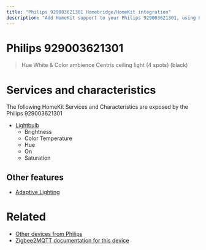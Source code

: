 ```yaml
---
title: "Philips 929003621301 Homebridge/HomeKit integration"
description: "Add HomeKit support to your Philips 929003621301, using Homebridge, Zigbee2MQTT and homebridge-z2m."
---
```

<!---
This file has been GENERATED using src/docgen/docgen.ts
DO NOT EDIT THIS FILE MANUALLY!
-->
# Philips 929003621301
> Hue White & Color ambience Centris ceiling light (4 spots) (black)


# Services and characteristics
The following HomeKit Services and Characteristics are exposed by
the Philips 929003621301

* [Lightbulb](../../light.md)
  * Brightness
  * Color Temperature
  * Hue
  * On
  * Saturation

## Other features
* [Adaptive Lighting](../../light.md)

# Related
* [Other devices from Philips](../index.md#philips)
* [Zigbee2MQTT documentation for this device](https://www.zigbee2mqtt.io/devices/929003621301.html)
